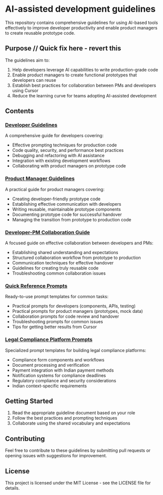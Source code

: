 # AI-assisted development guidelines

This repository contains comprehensive guidelines for using AI-based tools effectively to improve developer productivity and enable product managers to create reusable prototype code.

## Purpose // Quick fix here - revert this

The guidelines aim to:

1. Help developers leverage AI capabilities to write production-grade code
2. Enable product managers to create functional prototypes that developers can reuse
3. Establish best practices for collaboration between PMs and developers using Cursor
4. Reduce the learning curve for teams adopting AI-assisted development

## Contents

### [Developer Guidelines](guidelines-for-developers.md)

A comprehensive guide for developers covering:
- Effective prompting techniques for production code
- Code quality, security, and performance best practices
- Debugging and refactoring with AI assistance
- Integration with existing development workflows
- Collaborating with product managers on prototype code

### [Product Manager Guidelines](guidelines-for-product-managers.md)

A practical guide for product managers covering:
- Creating developer-friendly prototype code
- Establishing effective communication with developers
- Writing reusable, maintainable prototype components
- Documenting prototype code for successful handover
- Managing the transition from prototype to production code

### [Developer-PM Collaboration Guide](dev-pm-collaboration.md)

A focused guide on effective collaboration between developers and PMs:
- Establishing shared understanding and expectations
- Structured collaboration workflow from prototype to production
- Communication techniques for effective handover
- Guidelines for creating truly reusable code
- Troubleshooting common collaboration issues

### [Quick Reference Prompts](generic-prompt-bank.md)

Ready-to-use prompt templates for common tasks:
- Practical prompts for developers (components, APIs, testing)
- Practical prompts for product managers (prototypes, mock data)
- Collaboration prompts for code review and handover
- Troubleshooting prompts for common issues
- Tips for getting better results from Cursor

### [Legal Compliance Platform Prompts](zolvit-relevant-quick-reference-prompts.md)

Specialized prompt templates for building legal compliance platforms:
- Compliance form components and workflows
- Document processing and verification
- Payment integration with Indian payment methods
- Notification systems for compliance deadlines
- Regulatory compliance and security considerations
- Indian context-specific requirements

## Getting Started

1. Read the appropriate guideline document based on your role
2. Follow the best practices and prompting techniques
3. Collaborate using the shared vocabulary and expectations

## Contributing

Feel free to contribute to these guidelines by submitting pull requests or opening issues with suggestions for improvement.

## License

This project is licensed under the MIT License - see the LICENSE file for details. 
